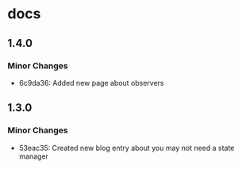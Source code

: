 # docs

## 1.4.0

### Minor Changes

- 6c9da36: Added new page about observers

## 1.3.0

### Minor Changes

- 53eac35: Created new blog entry about you may not need a state manager
